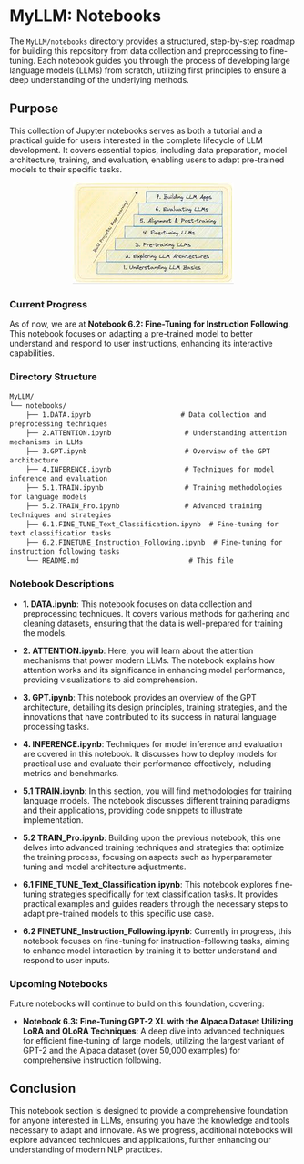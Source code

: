 # MyLLM: Notebooks

The `MyLLM/notebooks` directory provides a structured, step-by-step roadmap for building this repository from data collection and preprocessing to fine-tuning. Each notebook guides you through the process of developing large language models (LLMs) from scratch, utilizing first principles to ensure a deep understanding of the underlying methods.

## Purpose

This collection of Jupyter notebooks serves as both a tutorial and a practical guide for users interested in the complete lifecycle of LLM development. It covers essential topics, including data preparation, model architecture, training, and evaluation, enabling users to adapt pre-trained models to their specific tasks.

<p align="center">
    <img src="images/notepic.jpeg" alt="My Image" />
</p>

### Current Progress

As of now, we are at **Notebook 6.2: Fine-Tuning for Instruction Following**. This notebook focuses on adapting a pre-trained model to better understand and respond to user instructions, enhancing its interactive capabilities.

### Directory Structure

```
MyLLM/
└── notebooks/
    ├── 1.DATA.ipynb                      # Data collection and preprocessing techniques
    ├── 2.ATTENTION.ipynb                  # Understanding attention mechanisms in LLMs
    ├── 3.GPT.ipynb                        # Overview of the GPT architecture
    ├── 4.INFERENCE.ipynb                  # Techniques for model inference and evaluation
    ├── 5.1.TRAIN.ipynb                    # Training methodologies for language models
    ├── 5.2.TRAIN_Pro.ipynb                # Advanced training techniques and strategies
    ├── 6.1.FINE_TUNE_Text_Classification.ipynb  # Fine-tuning for text classification tasks
    ├── 6.2.FINETUNE_Instruction_Following.ipynb  # Fine-tuning for instruction following tasks
    └── README.md                           # This file
```

### Notebook Descriptions

- **1. DATA.ipynb**: This notebook focuses on data collection and preprocessing techniques. It covers various methods for gathering and cleaning datasets, ensuring that the data is well-prepared for training the models.

- **2. ATTENTION.ipynb**: Here, you will learn about the attention mechanisms that power modern LLMs. The notebook explains how attention works and its significance in enhancing model performance, providing visualizations to aid comprehension.

- **3. GPT.ipynb**: This notebook provides an overview of the GPT architecture, detailing its design principles, training strategies, and the innovations that have contributed to its success in natural language processing tasks.

- **4. INFERENCE.ipynb**: Techniques for model inference and evaluation are covered in this notebook. It discusses how to deploy models for practical use and evaluate their performance effectively, including metrics and benchmarks.

- **5.1 TRAIN.ipynb**: In this section, you will find methodologies for training language models. The notebook discusses different training paradigms and their applications, providing code snippets to illustrate implementation.

- **5.2 TRAIN_Pro.ipynb**: Building upon the previous notebook, this one delves into advanced training techniques and strategies that optimize the training process, focusing on aspects such as hyperparameter tuning and model architecture adjustments.

- **6.1 FINE_TUNE_Text_Classification.ipynb**: This notebook explores fine-tuning strategies specifically for text classification tasks. It provides practical examples and guides readers through the necessary steps to adapt pre-trained models to this specific use case.

- **6.2 FINETUNE_Instruction_Following.ipynb**: Currently in progress, this notebook focuses on fine-tuning for instruction-following tasks, aiming to enhance model interaction by training it to better understand and respond to user inputs.

### Upcoming Notebooks

Future notebooks will continue to build on this foundation, covering:

- **Notebook 6.3: Fine-Tuning GPT-2 XL with the Alpaca Dataset Utilizing LoRA and QLoRA Techniques**: A deep dive into advanced techniques for efficient fine-tuning of large models, utilizing the largest variant of GPT-2 and the Alpaca dataset (over 50,000 examples) for comprehensive instruction following.

## Conclusion

This notebook section is designed to provide a comprehensive foundation for anyone interested in LLMs, ensuring you have the knowledge and tools necessary to adapt and innovate. As we progress, additional notebooks will explore advanced techniques and applications, further enhancing our understanding of modern NLP practices.
